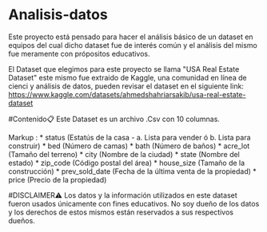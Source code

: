 # Analisis-datos

Este proyecto está pensado para hacer el análisis básico de un dataset en equipos
del cual dicho dataset fue de interés común y el análisis del mismo fue meramente
con própositos educativos.

El Dataset que elegimos para este proyecto se llama "USA Real Estate Dataset"
este mismo fue extraido de Kaggle, una comunidad en línea de cienci y análisis
de datos, pueden revisar el dataset en el siguiente link:
https://www.kaggle.com/datasets/ahmedshahriarsakib/usa-real-estate-dataset


#Contenido📋
Este Dataset es un archivo .Csv con 10 columnas.

Markup : * status (Estatús de la casa - a. Lista para vender ó b. Lista para construir)
         * bed (Número de camas)
         * bath (Número de baños)
         * acre_lot (Tamaño del terreno)
         * city (Nombre de la ciudad)
         * state (Nombre del estado)
         * zip_code (Código postal del área)
         * house_size (Tamaño de la construcción)
         * prev_sold_date (Fecha de la última venta de la propiedad)
         * price (Precio de la propiedad)
         
#DISCLAIMER⚠️
Los datos y la información utilizados en este dataset fueron usados únicamente con fines educativos. No soy dueño de los datos y los derechos de estos mismos están reservados a sus respectivos dueños.

